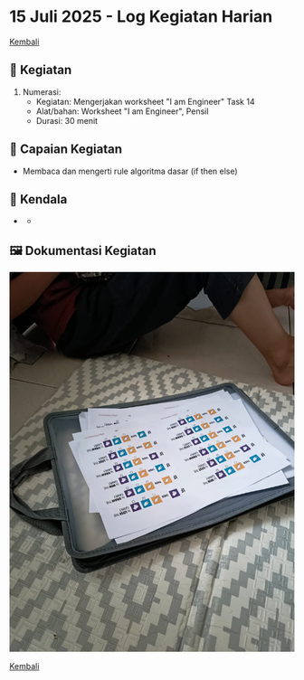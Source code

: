 # 15 Juli 2025 - Log Kegiatan Harian
[Kembali](readme.md)

## 📌 Kegiatan
1. Numerasi:
   - Kegiatan: Mengerjakan worksheet "I am Engineer" Task 14
   - Alat/bahan: Worksheet "I am Engineer", Pensil
   - Durasi: 30 menit

## 🎯 Capaian Kegiatan
- Membaca dan mengerti rule algoritma dasar (if then else)

## 🚧 Kendala
- -

## 🖼️ Dokumentasi Kegiatan
![Task 14](img/20250715-task14.jpeg)

[Kembali](readme.md)
